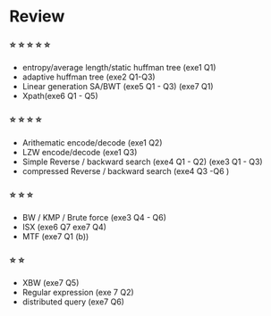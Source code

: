 # Review 

### ⭐️  ⭐️  ⭐️  ⭐️  ⭐️  

- entropy/average length/static huffman tree (exe1 Q1)
- adaptive huffman tree (exe2 Q1-Q3)
- Linear generation SA/BWT (exe5 Q1 - Q3) (exe7 Q1)
- Xpath(exe6 Q1 - Q5)



### ⭐️  ⭐️  ⭐️  ⭐️  

- Arithematic encode/decode (exe1 Q2)
- LZW encode/decode (exe1 Q3)
- Simple Reverse / backward search (exe4 Q1 - Q2)  (exe3 Q1 - Q3)
- compressed Reverse / backward search (exe4 Q3 -Q6 )



### ⭐️  ⭐️  ⭐️  

- BW / KMP / Brute force (exe3 Q4 - Q6)
- ISX (exe6 Q7 exe7 Q4)
- MTF (exe7 Q1 (b))



### ⭐️  ⭐️  

-  XBW (exe7 Q5)
- Regular expression (exe 7 Q2)
- distributed query (exe7 Q6)